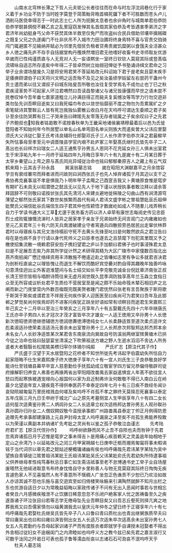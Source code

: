 <!-- { "loadSidebar": true } -->
　　山南水北穹林长薄之下哲人元夫钜公长者往往而在命与时左浮沈闾巷化行于家义着于乡功业不防于当时姓字莫登于简策鲐背皓首槁死牖下者不可胜数而苍头卢儿洒削马医侥幸得志于一时此志士仁人所为扼腕太息者也余丱角时与城南单君伯恭防伯恭学鋭甚倜傥不羇乙亥之乱里寇窃发惮其名首燬其家伯恭及考皆遇害季弟济之字君济年尚幼挺身丐父命不获焚其体半救至仅免尸而攻盗纠合民兵借助邻壤卒擒贼磔之既复父兄之仇遂阖门不仕非庆吊不入城市力田治圃将终身焉特不喜与官贵交驺骑闯门辄避匿不见输纳井赋必为邻里先佃贫负租者贷弗责嵗饥糜粥以食饿夫全活甚众乡人徳之痛先庐不存手自拮据堂构丹雘焕然増旧君无他嗜好收畜书史寻师取友优游卒嵗而已性纯谨质直与人无竞对人无一妄语黙坐一室终日钦钦人莫窥其际或登髙临流啸咏自适志所存逺矣中年得二子皆卓然树立始弱冠俾従予书塾诵诗缉文君命之习举子业余谓场屋废久习是将安用君笑不答延祐改元科诏始下君于是老矣且婴末疾手足痿痹顾谓伯子曰天将兴文明之运吾殆不及见之矣汝虽绩学姑留左右尝药干蛊州今贡士遣而弟以往又谓叔子曰城东陆叟吾所敬也汝往复受学焉名不成勿止也丁巳之秋君疾浸革势不可起家人环泣君喟然曰吾读昌黎诸父与诸兄皆康彊而早世之语未尝不抚巻叹悼今吾年垂七袠家道粗立儿孙满目得正而毙夫复奚憾汝等笃学力行勿交逰非类勿坠先训吾瞑目逝矣又曰我死幅巾布衣以敛世俗靡丽不度之物勿为吾累属纩之夕索笔赋诗其警聫云人皆有死岂我独仙雾散云收白月在天呜呼可谓达生委顺之君子矣讣至余往防哭葬有日二子哭来告曰碑隂先友零落无存者铭属之子矣余叹曰子之先君子齐鲍叔也知我者铭曷敢不诺按春秋单为王畿采地诸侯襄靖穆最着后以邑为氏徙暨阳者不知始何年今所居墅以单名山名单弯田名单尖则族大而逺矣曽大父讳应里娶须氏大父讳従仁娶王氏考讳良辅将仕郎娶邓氏子三人长作肃字伯恭次泽之君最穉早失所怙事母至孝至元中调晋陵县学官内艰不赴庐冢三年娶髙氏继时氏皆先卒子二人髙出也长曰祥次曰瑞女二人适王通焦亨孙男五人恩同不花充延女孙三人俱未出室君生于宋淳祐九年十一月终于延祐四年九月晦日享年六十有九是嵗十有二月某日葬于太寜乡秦望山上弯之原与髙氏同兆异域従治命也铭曰郁郁秦原吉人之藏上有云气双鹤来翔卜云其吉子孙永昌
　　巽溪翁墓志铭
　　嵗在昭阳大渊献嘉平之月余馆容学旦有衰绖褰帘而拜者进而问故则曰涧西张氏子也先人悼弃诸孤于月其迈以支干之弗协弗克襄事滋不孝是惧我乃卜明年甲子孟陬之己酉窆吉我又卜黄塘原食惟是窀穸有期圹石未具无以昭潜徳之懿且无以见先人于地下谨以状授执事者敢泣拜以请余答拜固辞不可则敬曰诺按状张氏其先清河人宋建炎避地徙秣陵之句曲山西有涧清源穹薄望之郁然张氏家其下数世矣族繁而昌代有闻人君讳文盛字彬之曽祖慧妣巫氏祖伸妣樊氏父端信妣谷氏端信生四子君其仲也性颖悟才数嵗屹如成人不随羣儿戏弄稍长自力于学读书通大义工草尤邃于医务畜方药以济人卓荦有康世志每阅史传见忠臣烈士成败辄慷慨流涕时人皆异之居家孝于亲友于兄弟始终无间言闺门之内雍雍如也至元乙亥君年三十有六防天兵南渡破建业守者宵遁兵四散掠旁邑居民出走窜伏林莽君时以母寝疾与其兄文浩侍榻前守死不去黄头先锋至叱曰是何敢然欲兵之君泣告曰母在是也病不良于行请以身代死帅义之曰臣孝也遂去之且禁麾下勿犯其里既又予之檄使招集流散一境赖君获安抱子携妇望君之庐以手加额曰君佛子也时事浸殊君太息曰是不足展吾志矣乃弃其所学従计然之术研得其精为大区广陵市中家僮数百指北出燕齐南扺闽广懋迁络绎资用丰沛散施不倦逺近赴之皆嗛如志里有争讼多就君咨决君为剖析枉直谕之以理皆愧让而退生不解饮而酷好宾空罍对酌自得其趣晚年独善吟咏句意清佳迥出尘外客逰淮楚间与名士结交如长平李克敬克诚金台倪廷章济南张正叔长清王唘宗皆相与唱酧诗筒往来无虚月阅世既久昆季凋防独享髙年兰玉森立食指日众至无所容或议析处君平生质俭不营居室至是闻之颇不乐始命筏木辇石相旧庐之北阐而新之门庑堂营内外数百楹既完既美贺者踵门君怃然曰张老有言吾聚族于斯将歌于斯哭于斯矣或谓君言不祥居无何疾作家人迎医医至曰疾尚可为君笑曰吾年及此邯郸之梦觉矣尚何俟焉却药不进客问疾犹正趺坐好语如常有顷瞑目而逝君生宋嘉熙三年己亥之十二月卒以至治三年癸亥之三月享年八十有五娶戴氏先四十六年卒继唐氏王氏亦卒子男四人长才冠次才茂才富皆卒次才雄女一人适王徳用又卒孙男十人长徳新次徳昭徳贤徳继徳辅徳方徳润徳夀徳溥徳纯女七人长柔静适笪至道次柔贞适许文彪柔淑适孙徳荣柔洁适汤元善余未出室曽孙男十三人长邦彦次邦智邦达邦杰邦本余未名女八人长妙净适笪某次某君舎东南泉流向巽故自号防溪翁两继室殡黄塘木已拱今従之治命也铭曰鼔瑟宴坐清溪之下吹箫祖送方塘之野人生逝水滔滔不舎达人所务逺者大者翳翳长松隂隂美槚归寜尔体锡尔纯嘏
　　严氏圹志【原注代其子作】
　　严氏盛于汉望于天水居暨阳之花桥者不知世所徙先考讳起字伯震幼失所怙自力起家隠晦不仕生宋嘉熙庚子终大徳庚子享年六十有一宜人刘氏生三子良恭敬良好学能诗仕至钱塘县幕早卒宜人慈恵勤俭手抚孤幼成立敬宦学四方留兄恭偏侍敬辟司徒府掾解职归养宜人弗善也再掾两省出宰阳翔改畨禺去家益逺惧宜人年髙不欲往宜人怒曰而起寒族被遇宠禄向心报国何以家为且近制弗许汝何敢敬不得已入南白云在岭晨夕北望逾年宜人寝疾竟不得供奉医药不幸泰定四年七月十有三日疾不救经冬闻讣哀恸陨越匍匐万里抚棺溅血何嗟及矣呜呼不肖孤不孝之罪终天莫赎忍死襄事以泰定五年戊辰三月九日壬申祔于城北广山之原先考墓侧宜人生甲辰享年八十有四二女长适何垕次适黄鉴孙男二人炳闾孙女二人长适章立权次适杨邦达曽孙男五人观孙聫孙真孙圆孙归孙女二人僧奴闗奴敬今滥授承事郎广州路畨禺县泰定丁夘正月例得防恩追赠先考承事郎建康路上元县尹封母太宜人呜呼漏泉之泽至矣不肖孤生弗能养殁敢以为荣谨以黄副本并纳诸圹先考妣之灵尚有以鉴之孤子恭敬泣血谨志
　　先考陆府君圹志【原注代侄孙作】
　　呜呼树欲静而风不止吾不自陨也夫而咎钟于先君忽焉弃诸孤日月于迈惟是窀穸之事未得吉卜是用痛心疾首赖天之灵盖逾年始相地于定山之佘湾乃卜以延祐改元之闰三月甲寅朔越七日庚申迁柩而堋焉匍匐将事未暇谒铭于当代词宗以章先君之懿姑述梗概镵诸幽有俟也呜呼痛哉先君讳某字某陆为吴中望族自青镇徙江隂曽祖讳某妣王氏祖讳某妣吴氏父讳某妣俞氏先君幼失所恃逮事祖父供养继母孝性纯笃春秋忌日事亡如生斋洁祗事至老不怠博通书史工举子业自场屋废嗒然无他岐进取意韦布终身忱恪自守乡里称善人与物无竞莫窥其际终日恂恂无疾言遽色家人不见喜愠然人有不善意所不惬稠人广坐忽正色谯责不少恕已乃欢洽如故人亦谅其诚不怨也乐施与喜交逰宾至如归倚楼笑咏觞来引满陶然就醉不知月出栏之东也优游自适日夕以为常晚益韬晦以家政传诸子不问有无出入恶闻时事若与世相忘者癸丑六月感微疾飱泄不止饮膳日稀意忽忽不乐闭户絶客家人忧之医祷备至久之疾遂亟诸子环泣张目曰若等志学无倦毋坠先业吾瞑目矣又曰吾志丘壑死则择亢爽之地葬我焉又曰吾儒家慎勿以缁黄溷我去以皇庆元年仲冬之望日终于正寝享年六十有七呜呼痛哉先君娶杜氏继吴氏皆先卒子八人曰鲁曰青曰质杜出也青出继舅族质早夭曰常曰庸吴出也曰和曰雍曰涣皆侧出女五人长适万次适朱卒次适髙余未出室孙男七人女五人先君勤约与吾母起家训诸子严而有度胜衣者即就学手自课授未冠娶者不得出外舎相过従妇女不逾梱闺门之内肃睦如也呜呼义方之教今兹已矣先君之嘉言淑行又可数乎泷冈之阡曷日可表也孤子鲁等濡血衔哀以志诸石石可泐哀不泯呜呼天乎
　　杜夫人墓志铭
